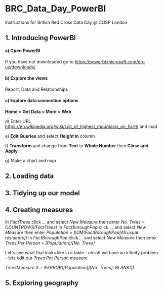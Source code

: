 # BRC_Data_Day_PowerBI #
Instructions for British Red Cross Data Day @ CUSP London


## 1. Introducing PowerBI ##


#### a) Open PowerBI ####
If you have not downloaded go to <https://powerbi.microsoft.com/en-us/downloads/>


#### b) Explore the views ####
Report, Data and Relationships


#### c) Explore data connection options ####


**Home > Get Data > More > Web**


d) Enter URL <https://en.wikipedia.org/wiki/List_of_highest_mountains_on_Earth> and load


e) **Edit Queries** and select **Height m** column


f) **Transform** and change from **Text** to **Whole Number** then **Close and Apply**

g) Make a chart and map 


## 2. Loading data ##


## 3. Tidying up our model ##


## 4. Creating measures ##

In *FactTrees* click *...* and select *New Measure* then enter *No. Trees = COUNTROWS(FactTrees)*
In *FactBoroughPop* click *...* and select *New Measure* then enter *Population = SUM(FactBoroughPop[All usual residents])*
In *FactBoroughPop* click *...* and select *New Measure* then enter *Trees Per Person = [Population]/[No. Trees]*

Let's see what that looks like in a table - uh-oh we have an infinity problem - lets edit our *Trees Per Person* measure

*TreesMeasure 3 = IFERROR([Population]/[No. Trees], BLANK())*

## 5. Exploring geography ##




